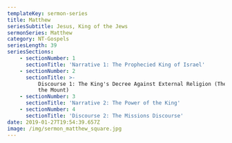 ```yaml
---
templateKey: sermon-series
title: Matthew
seriesSubtitle: Jesus, King of the Jews
sermonSeries: Matthew
category: NT-Gospels
seriesLength: 39
seriesSections:
    - sectionNumber: 1
      sectionTitle: 'Narrative 1: The Prophecied King of Israel'
    - sectionNumber: 2
      sectionTitle: >-
          Discourse 1: The King's Decree Against External Religion (The Sermon on
          the Mount)
    - sectionNumber: 3
      sectionTitle: 'Narrative 2: The Power of the King'
    - sectionNumber: 4
      sectionTitle: 'Discourse 2: The Missions Discourse'
date: 2019-01-27T19:54:39.657Z
image: /img/sermon_matthew_square.jpg
---
```

